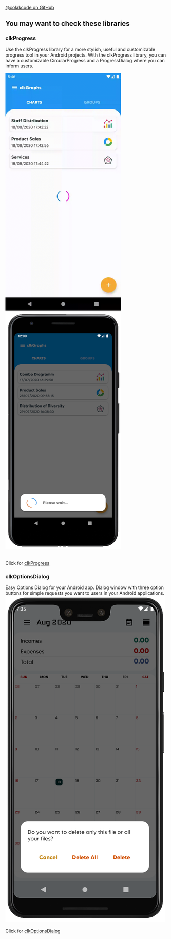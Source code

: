 [@colakcode on GitHub](https://github.com/colakcode/)

## You may want to check these libraries
### clkProgress
Use the clkProgress library for a more stylish, useful and customizable progress tool in your Android projects. With the clkProgress library, you can have a customizable CircularProgress and a ProgressDialog where you can inform users.<br/>

<img src="https://raw.githubusercontent.com/colakcode/clkProgress/master/images/circular_progress.gif" width="360" height="740"/> <img src="https://raw.githubusercontent.com/colakcode/clkProgress/master/images/progress_dialog.png" width="360" height="740"/>

<br/>Click for [clkProgress](https://github.com/colakcode/clkProgress)

### clkOptionsDialog
Easy Options Dialog for your Android app. Dialog window with three option buttons for simple requests you want to users in your Android applications.<br/>
![OptionsDialog](https://raw.githubusercontent.com/colakcode/clkOptionsDialog/master/media/options_dialog.png)<br/>
<br/>Click for  [clkOptionsDialog](https://github.com/colakcode/clkOptionsDialog)


